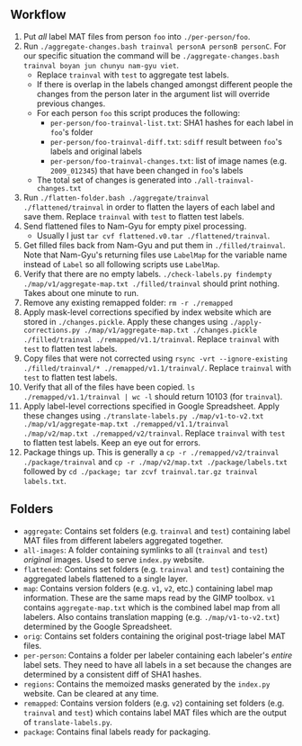 Workflow
--------

1. Put *all* label MAT files from person `foo` into `./per-person/foo`.
2. Run `./aggregate-changes.bash trainval personA personB personC`. For our specific situation the command will be `./aggregate-changes.bash trainval boyan jun chunyu nam-gyu viet`.
    - Replace `trainval` with `test` to aggregate test labels.
    - If there is overlap in the labels changed amongst different people the changes from the person later in the argument list will override previous changes.
    - For each person `foo` this script produces the following:
        - `per-person/foo-trainval-list.txt`: SHA1 hashes for each label in `foo`'s folder
        - `per-person/foo-trainval-diff.txt`: `sdiff` result between `foo`'s labels and original labels
        - `per-person/foo-trainval-changes.txt`: list of image names (e.g.  `2009_012345`) that have been changed in `foo`'s labels
    - The total set of changes is generated into `./all-trainval-changes.txt`
3. Run `./flatten-folder.bash ./aggregate/trainval ./flattened/trainval` in order to flatten the layers of each label and save them. Replace `trainval` with `test` to flatten test labels.
4. Send flattened files to Nam-Gyu for empty pixel processing.
    - Usually I just `tar cvf flattened.v0.tar ./flattened/trainval`.
5. Get filled files back from Nam-Gyu and put them in `./filled/trainval`. Note that Nam-Gyu's returning files use `LabelMap` for the variable name instead of `Label` so all following scripts use `LabelMap`.
6. Verify that there are no empty labels. `./check-labels.py findempty ./map/v1/aggregate-map.txt ./filled/trainval` should print nothing. Takes about one minute to run.
7. Remove any existing remapped folder: `rm -r ./remapped`
8. Apply mask-level corrections specified by index website which are stored in `./changes.pickle`. Apply these changes using `./apply-corrections.py ./map/v1/aggregate-map.txt ./changes.pickle ./filled/trainval ./remapped/v1.1/trainval`. Replace `trainval` with `test` to flatten test labels.
9. Copy files that were not corrected using `rsync -vrt --ignore-existing ./filled/trainval/* ./remapped/v1.1/trainval/`. Replace `trainval` with `test` to flatten test labels.
10. Verify that all of the files have been copied. `ls ./remapped/v1.1/trainval | wc -l` should return 10103 (for `trainval`).
11. Apply label-level corrections specified in Google Spreadsheet. Apply these changes using `./translate-labels.py ./map/v1-to-v2.txt ./map/v1/aggregate-map.txt ./remapped/v1.1/trainval ./map/v2/map.txt ./remapped/v2/trainval`. Replace `trainval` with `test` to flatten test labels. Keep an eye out for errors.
12. Package things up. This is generally a `cp -r ./remapped/v2/trainval ./package/trainval` and `cp -r ./map/v2/map.txt ./package/labels.txt` followed by `cd ./package; tar zcvf trainval.tar.gz trainval labels.txt`.

Folders
-------

- `aggregate`: Contains set folders (e.g. `trainval` and `test`) containing label MAT files from different labelers aggregated together.
- `all-images`: A folder containing symlinks to all (`trainval` and `test`) *original* images. Used to serve `index.py` website.
- `flattened`: Contains set folders (e.g. `trainval` and `test`) containing the aggregated labels flattened to a single layer.
- `map`: Contains version folders (e.g. `v1`, `v2`, etc.) containing label map information. These are the same maps read by the GIMP toolbox. `v1` contains `aggregate-map.txt` which is the combined label map from all labelers. Also contains translation mapping (e.g. `./map/v1-to-v2.txt`) determined by the Google Spreadsheet.
- `orig`: Contains set folders containing the original post-triage label MAT files.
- `per-person`: Contains a folder per labeler containing each labeler's *entire* label sets. They need to have all labels in a set because the changes are determined by a consistent diff of SHA1 hashes.
- `regions`: Contains the memoized masks generated by the `index.py` website. Can be cleared at any time.
- `remapped`: Contains version folders (e.g. `v2`) containing set folders (e.g. `trainval` and `test`) which contains label MAT files which are the output of `translate-labels.py`.
- `package`: Contains final labels ready for packaging.
